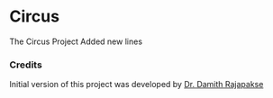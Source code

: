 # Circus
The Circus Project
Added new lines

### Credits

Initial version of this project was developed by [Dr. Damith Rajapakse](https://github.com/damithc)